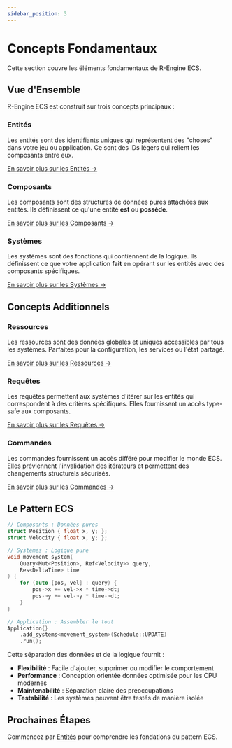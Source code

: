 ```yaml
---
sidebar_position: 3
---
```


# Concepts Fondamentaux

Cette section couvre les éléments fondamentaux de R-Engine ECS.

## Vue d'Ensemble

R-Engine ECS est construit sur trois concepts principaux :

### Entités

Les entités sont des identifiants uniques qui représentent des "choses" dans votre jeu ou application. Ce sont des IDs légers qui relient les composants entre eux.

[En savoir plus sur les Entités →](./entities.md)

### Composants

Les composants sont des structures de données pures attachées aux entités. Ils définissent ce qu'une entité **est** ou **possède**.

[En savoir plus sur les Composants →](./components.md)

### Systèmes

Les systèmes sont des fonctions qui contiennent de la logique. Ils définissent ce que votre application **fait** en opérant sur les entités avec des composants spécifiques.

[En savoir plus sur les Systèmes →](./systems.md)

## Concepts Additionnels

### Ressources

Les ressources sont des données globales et uniques accessibles par tous les systèmes. Parfaites pour la configuration, les services ou l'état partagé.

[En savoir plus sur les Ressources →](./resources.md)

### Requêtes

Les requêtes permettent aux systèmes d'itérer sur les entités qui correspondent à des critères spécifiques. Elles fournissent un accès type-safe aux composants.

[En savoir plus sur les Requêtes →](./queries.md)

### Commandes

Les commandes fournissent un accès différé pour modifier le monde ECS. Elles préviennent l'invalidation des itérateurs et permettent des changements structurels sécurisés.

[En savoir plus sur les Commandes →](./commands.md)

## Le Pattern ECS

```cpp
// Composants : Données pures
struct Position { float x, y; };
struct Velocity { float x, y; };

// Systèmes : Logique pure
void movement_system(
    Query<Mut<Position>, Ref<Velocity>> query,
    Res<DeltaTime> time
) {
    for (auto [pos, vel] : query) {
        pos->x += vel->x * time->dt;
        pos->y += vel->y * time->dt;
    }
}

// Application : Assembler le tout
Application{}
    .add_systems<movement_system>(Schedule::UPDATE)
    .run();
```

Cette séparation des données et de la logique fournit :
- **Flexibilité** : Facile d'ajouter, supprimer ou modifier le comportement
- **Performance** : Conception orientée données optimisée pour les CPU modernes
- **Maintenabilité** : Séparation claire des préoccupations
- **Testabilité** : Les systèmes peuvent être testés de manière isolée

## Prochaines Étapes

Commencez par [Entités](./entities.md) pour comprendre les fondations du pattern ECS.
